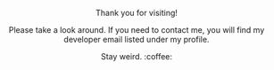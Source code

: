 <p align="center">
   Thank you for visiting!
</p>
<p align="center">
   Please take a look around. If you need to contact me, you will find my developer email listed under my profile.<br>
</p>
<p align="center">
  Stay weird. :coffee:
</p>

<!--
<p align="center">
  <img src="https://github-readme-stats.vercel.app/api?username=strudelAndCoffee&show_icons=true&hide=stars&theme=codeSTACKr" alt="Stevie's GitHub Stats">
</p>
-->
